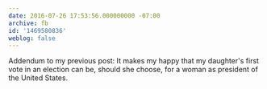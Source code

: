```yaml
---
date: 2016-07-26 17:53:56.000000000 -07:00
archive: fb
id: '1469580836'
weblog: false
---
```


Addendum to my previous post: It makes my happy that my daughter's first vote in an election can be, should she choose, for a woman as president of the United States.

